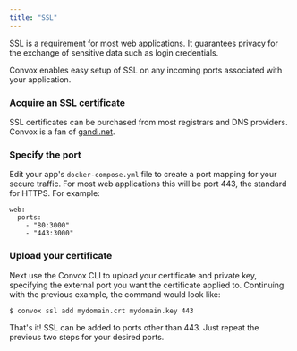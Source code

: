 ```yaml
---
title: "SSL"
---
```


SSL is a requirement for most web applications. It guarantees privacy for the exchange of sensitive data such as login credentials.

Convox enables easy setup of SSL on any incoming ports associated with your application.

### Acquire an SSL certificate

SSL certificates can be purchased from most registrars and DNS providers. Convox is a fan of [gandi.net](https://www.gandi.net/ssl).

### Specify the port

Edit your app's `docker-compose.yml` file to create a port mapping for your secure traffic. For most web applications this will be port 443, the standard for HTTPS. For example:

    web:
      ports:
        - "80:3000"
        - "443:3000"

### Upload your certificate

Next use the Convox CLI to upload your certificate and private key, specifying the external port you want the certificate applied to. Continuing with the previous example, the command would look like:

    $ convox ssl add mydomain.crt mydomain.key 443

That's it! SSL can be added to ports other than 443. Just repeat the previous two steps for your desired ports.
